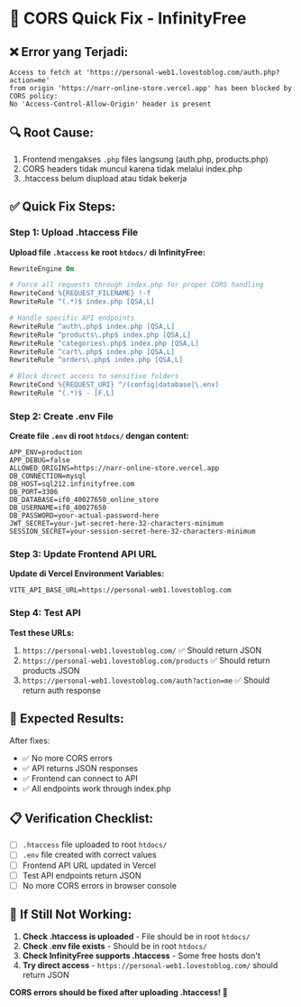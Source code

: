 # 🚀 CORS Quick Fix - InfinityFree

## ❌ **Error yang Terjadi:**
```
Access to fetch at 'https://personal-web1.lovestoblog.com/auth.php?action=me' 
from origin 'https://narr-online-store.vercel.app' has been blocked by CORS policy: 
No 'Access-Control-Allow-Origin' header is present
```

## 🔍 **Root Cause:**
1. Frontend mengakses `.php` files langsung (auth.php, products.php)
2. CORS headers tidak muncul karena tidak melalui index.php
3. .htaccess belum diupload atau tidak bekerja

## ✅ **Quick Fix Steps:**

### Step 1: Upload .htaccess File
**Upload file `.htaccess` ke root `htdocs/` di InfinityFree:**

```apache
RewriteEngine On

# Force all requests through index.php for proper CORS handling
RewriteCond %{REQUEST_FILENAME} !-f
RewriteRule ^(.*)$ index.php [QSA,L]

# Handle specific API endpoints
RewriteRule ^auth\.php$ index.php [QSA,L]
RewriteRule ^products\.php$ index.php [QSA,L]
RewriteRule ^categories\.php$ index.php [QSA,L]
RewriteRule ^cart\.php$ index.php [QSA,L]
RewriteRule ^orders\.php$ index.php [QSA,L]

# Block direct access to sensitive folders
RewriteCond %{REQUEST_URI} ^/(config|database|\.env)
RewriteRule ^(.*)$ - [F,L]
```

### Step 2: Create .env File
**Create file `.env` di root `htdocs/` dengan content:**

```env
APP_ENV=production
APP_DEBUG=false
ALLOWED_ORIGINS=https://narr-online-store.vercel.app
DB_CONNECTION=mysql
DB_HOST=sql212.infinityfree.com
DB_PORT=3306
DB_DATABASE=if0_40027650_online_store
DB_USERNAME=if0_40027650
DB_PASSWORD=your-actual-password-here
JWT_SECRET=your-jwt-secret-here-32-characters-minimum
SESSION_SECRET=your-session-secret-here-32-characters-minimum
```

### Step 3: Update Frontend API URL
**Update di Vercel Environment Variables:**
```
VITE_API_BASE_URL=https://personal-web1.lovestoblog.com
```

### Step 4: Test API
**Test these URLs:**
1. `https://personal-web1.lovestoblog.com/` ✅ Should return JSON
2. `https://personal-web1.lovestoblog.com/products` ✅ Should return products JSON
3. `https://personal-web1.lovestoblog.com/auth?action=me` ✅ Should return auth response

## 🎯 **Expected Results:**

After fixes:
- ✅ No more CORS errors
- ✅ API returns JSON responses
- ✅ Frontend can connect to API
- ✅ All endpoints work through index.php

## 📋 **Verification Checklist:**

- [ ] `.htaccess` file uploaded to root `htdocs/`
- [ ] `.env` file created with correct values
- [ ] Frontend API URL updated in Vercel
- [ ] Test API endpoints return JSON
- [ ] No more CORS errors in browser console

## 🔧 **If Still Not Working:**

1. **Check .htaccess is uploaded** - File should be in root `htdocs/`
2. **Check .env file exists** - Should be in root `htdocs/`
3. **Check InfinityFree supports .htaccess** - Some free hosts don't
4. **Try direct access** - `https://personal-web1.lovestoblog.com/` should return JSON

**CORS errors should be fixed after uploading .htaccess! 🚀**
